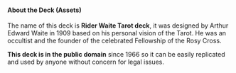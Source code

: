 

#### About the Deck (Assets)

The name of this deck is **Rider Waite Tarot deck**, it was designed by Arthur Edward Waite in 1909 based on his personal vision of the Tarot. He was an occultist and the founder of the celebrated Fellowship of the Rosy Cross.

 **This deck is in the public domain** since 1966 so it can be easily replicated and used by anyone without concern for legal issues.